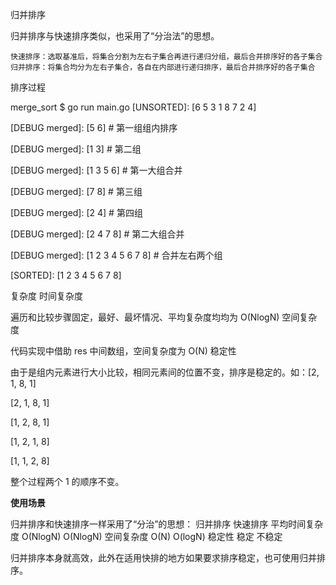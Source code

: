 归并排序

归并排序与快速排序类似，也采用了“分治法”的思想。

    快速排序：选取基准后，将集合分割为左右子集合再进行递归分组，最后合并排序好的各子集合
    归并排序：将集合均分为左右子集合，各自在内部进行递归排序，最后合并排序好的各子集合

排序过程

merge_sort $ go run main.go
[UNSORTED]:      [6 5 3 1 8 7 2 4]

[DEBUG merged]:  [5 6]		# 第一组组内排序

[DEBUG merged]:  [1 3]		# 第二组

[DEBUG merged]:  [1 3 5 6]	# 第一大组合并

[DEBUG merged]:  [7 8]		# 第三组

[DEBUG merged]:  [2 4]		# 第四组

[DEBUG merged]:  [2 4 7 8]	# 第二大组合并

[DEBUG merged]:  [1 2 3 4 5 6 7 8]	# 合并左右两个组

[SORTED]:        [1 2 3 4 5 6 7 8]


复杂度
时间复杂度

遍历和比较步骤固定，最好、最坏情况、平均复杂度均均为 O(NlogN)
空间复杂度

代码实现中借助 res 中间数组，空间复杂度为 O(N)
稳定性

由于是组内元素进行大小比较，相同元素间的位置不变，排序是稳定的。如：[2, 1, 8, 1]

[2, 1, 8, 1]

[1, 2, 8, 1]

[1, 2, 1, 8]

[1, 1, 2, 8]

整个过程两个 1 的顺序不变。

**使用场景**

归并排序和快速排序一样采用了“分治”的思想：
	归并排序 	快速排序
平均时间复杂度 	O(NlogN) 	O(NlogN)
空间复杂度 	O(N) 	O(logN)
稳定性 	稳定 	不稳定

归并排序本身就高效，此外在适用快排的地方如果要求排序稳定，也可使用归并排序。